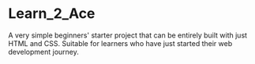 # Learn_2_Ace
A very simple beginners' starter project that can be entirely built with just HTML and CSS. Suitable for learners who have just started their web development journey.

